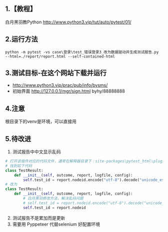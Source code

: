## 1.【教程】
白月黑羽教Python http://www.python3.vip/tut/auto/pytest/01/

## 2.运行方法
```
python -m pytest -vs case\登录\test_错误登录3_改为数据驱动并生成测试报告.py --html=./report/report.html --self-contained-html
```
## 3.测试目标-在这个网站下载并运行
- http://www.python3.vip/prac/pub/info/bysms/ 
- 初始界面 http://127.0.0.1/mgr/sign.html  byhy/88888888
## 4.注意
根目录下的venv是环境，可以直接用

## 5.待改进
1. 测试报告中中文显示乱码
```python
# 打开该插件对应的代码文件，通常在解释器目录下：site-packages\pytest_html\plugin.py
# 找到如下代码
class TestResult:
    def __init__(self, outcome, report, logfile, config):
        self.test_id = report.nodeid.encode("utf-8").decode("unicode_escape")
# 改为
class TestResult:
    def __init__(self, outcome, report, logfile, config):
        # 白月黑羽修改方法，解决乱码问题
        # self.test_id = report.nodeid.encode("utf-8").decode("unicode_escape")
        self.test_id = report.nodeid
```
2. 测试报告不是累加而是更新
3. 需要用 Pyppeteer 代替selenium 好配置环境 